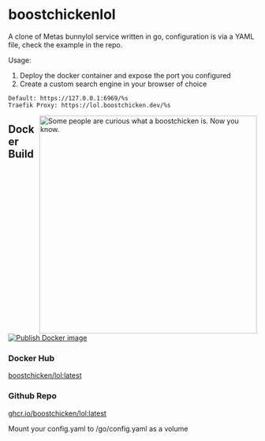 # boostchickenlol
A clone of Metas bunnylol service written in go, configuration is via a YAML file, check the example in the repo.

Usage:
1. Deploy the docker container and expose the port you configured 
1. Create a custom search engine in your browser of choice 
```
Default: https://127.0.0.1:6969/%s
Traefik Proxy: https://lol.boostchicken.dev/%s
```
<img width="441" align="right" alt="Some people are curious what a boostchicken is.  Now you know." src="https://user-images.githubusercontent.com/427295/222669555-3b222ab6-ff78-4ce4-8735-d7cd5c104c09.png">

## Docker Build
[![Publish Docker image](https://github.com/boostchicken/lol/actions/workflows/docker-image.yml/badge.svg)](https://github.com/boostchicken/lol/actions/workflows/docker-image.yml)

### Docker Hub
[boostchicken/lol:latest](https://hub.docker.com/r/boostchicken/lol)

### Github Repo
[ghcr.io/boostchicken/lol:latest](https://github.com/boostchicken/lol/pkgs/container/lol)


Mount your config.yaml to /go/config.yaml as a volume
